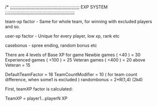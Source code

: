 /*
;;;;;;;;;;;;;;;;;;;;;;;;;;;;;;;;;;;;;;;;;;;;;;;;;;;;;;
EXP SYSTEM
;;;;;;;;;;;;;;;;;;;;;;;;;;;;;;;;;;;;;;;;;;;;;;;;;;;;;;

team-xp factor - Same for whole team, for winning with excluded players and so.

user-xp factor - Unique for every player, low xp, rank etc

casebonus - spree ending, random bonus etc

There are 4 levels of Base XP for game
Newbie games ( <40 ) = 30
Experienced games ( <100 ) = 25
Veteran games ( <400 ) = 20
above Veteran = 15

DefaultTeamFactor = 18
TeamCountModifier = 10 ( for team count difference, when some1 is excluded )
randombonus = 2*R(1,4) (2k4)

First, teamXP factor is calculated:

TeamXP = player1...playerN XP 
